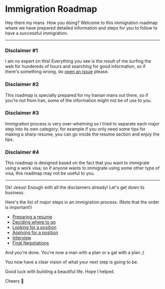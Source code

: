 # Immigration Roadmap
Hey there my mans. How you doing? Welcome to this immigration roadmap where we have prepared detailed information and steps for you to follow to have a successful immigration.

---

### Disclaimer #1
I am no expert on this! Everything you see is the result of me surfing the web for hundereds of hours and searching for good information, so if there's something wrong, do [open an issue](https://github.com/hesamzakerirad/immigration-roadmap/issues) please.

### Disclaimer #2 
This roadmap is specially prepared for my Iranian mans out there, so if you're not from Iran, some of the information might not be of use to you.

### Disclaimer #3
Immigration process is very over-whelming so I tried to separate each major step into its own category; for example if you only need some tips for making a sharp resume, you can go inside the resume section and enjoy the tips.

### Disclaimer #4
This roadmap is designed based on the fact that you want to immigrate using a work visa; so if anyone wants to immigrate using some other type of visa, this roadmap may not be useful to you.

---

Ok! Jesus! Enough with all the disclaimers already! Let's get down to business.

Here's the list of major steps in an immigration process. (Note that the order is important!)

- [Preparing a resume](#)
- [Deciding where to go](#)
- [Looking for a position](#)
- [Applying for a position](#)
- [Interview](#)
- [Final Negotiations](#)

And you're done. You're now a man with a plan or a gal with a plan ;)

You now have a clear vision of what your next step is going to be. 

Good luck with building a beautiful life. Hope I helped.

Cheers 🥂


